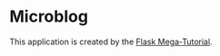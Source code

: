 # Microblog

This application is created by the [Flask Mega-Tutorial](https://blog.miguelgrinberg.com/post/the-flask-mega-tutorial-part-i-hello-world).